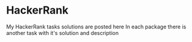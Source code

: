 # HackerRank
My HackerRank tasks solutions are posted here
In each package there is another task with it's solution and description
